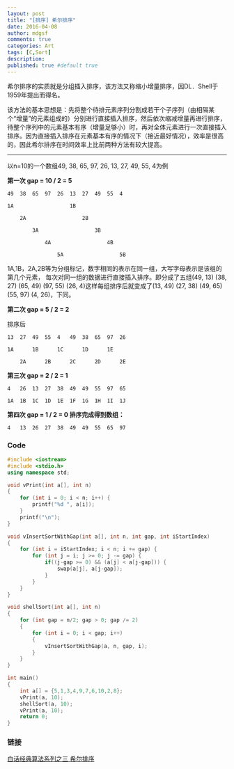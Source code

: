 ```yaml
---
layout: post
title: "[排序] 希尔排序"
date: 2016-04-08
author: mdgsf
comments: true
categories: Art
tags: [C,Sort]
description:
published: true #default true
---
```


希尔排序的实质就是分组插入排序，该方法又称缩小增量排序，因DL．Shell于1959年提出而得名。

该方法的基本思想是：先将整个待排元素序列分割成若干个子序列（由相隔某个“增量”的元素组成的）分别进行直接插入排序，然后依次缩减增量再进行排序，待整个序列中的元素基本有序（增量足够小）时，再对全体元素进行一次直接插入排序。因为直接插入排序在元素基本有序的情况下（接近最好情况），效率是很高的，因此希尔排序在时间效率上比前两种方法有较大提高。

<hr />

以n=10的一个数组49, 38, 65, 97, 26, 13, 27, 49, 55, 4为例

**第一次 gap = 10 / 2 = 5**

```
49  38  65  97  26  13  27  49  55  4

1A                  1B

    2A                  2B

        3A                  3B

            4A                  4B

                5A                  5B
```

1A,1B，2A,2B等为分组标记，数字相同的表示在同一组，大写字母表示是该组的第几个元素， 每次对同一组的数据进行直接插入排序。即分成了五组(49, 13) (38, 27) (65, 49)  (97, 55)  (26, 4)这样每组排序后就变成了(13, 49)  (27, 38)  (49, 65)  (55, 97)  (4, 26)，下同。

**第二次 gap = 5 / 2 = 2**

排序后

```
13  27  49  55  4   49  38  65  97  26

1A      1B      1C      1D      1E

    2A      2B      2C      2D      2E
```

**第三次 gap = 2 / 2 = 1**

```
4   26  13  27  38  49  49  55  97  65

1A  1B  1C  1D  1E  1F  1G  1H  1I  1J
```

**第四次 gap = 1 / 2 = 0 排序完成得到数组：**

```
4   13  26  27  38  49  49  55  65  97
```

### Code

```cpp
#include <iostream>
#include <stdio.h>
using namespace std;

void vPrint(int a[], int n)
{
    for (int i = 0; i < n; i++) {
        printf("%d ", a[i]);
    }
    printf("\n");
}

void vInsertSortWithGap(int a[], int n, int gap, int iStartIndex)
{
    for (int i = iStartIndex; i < n; i += gap) {
        for (int j = i; j >= 0; j -= gap) {
            if((j-gap >= 0) && (a[j] < a[j-gap])) {
                swap(a[j], a[j-gap]);
            }
        }
    }
}

void shellSort(int a[], int n)
{
    for (int gap = n/2; gap > 0; gap /= 2)
    {
        for (int i = 0; i < gap; i++)
        {
            vInsertSortWithGap(a, n, gap, i);
        }
    }
}

int main()
{
    int a[] = {5,1,3,4,9,7,6,10,2,8};
    vPrint(a, 10);
    shellSort(a, 10);
    vPrint(a, 10);
    return 0;
}
```


### 链接

[白话经典算法系列之三 希尔排序](http://blog.csdn.net/morewindows/article/details/6668714)
